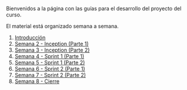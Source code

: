 Bienvenidos a la página con las guías para el desarrollo del proyecto del curso.

El material está organizado semana a semana.

1. [Introducción](https://avargas20.github.io/MISW-Procesos/introduccion)
2. [Semana 2 - Inception (Parte 1)](https://avargas20.github.io/MISW-Procesos/semanas/semana2/semana2)
3. [Semana 3 - Inception (Parte 2)](https://avargas20.github.io/MISW-Procesos/semanas/semana3/semana3)
4. [Semana 4 - Sprint 1 (Parte 1)](https://avargas20.github.io/MISW-Procesos/semanas/semana4/semana4)
5. [Semana 5 - Sprint 1 (Parte 2)](https://avargas20.github.io/MISW-Procesos/semanas/semana5/semana5)
6. [Semana 6 - Sprint 2 (Parte 1)](https://avargas20.github.io/MISW-Procesos/semanas/semana6/semana6)
7. [Semana 7 - Sprint 2 (Parte 2)](https://avargas20.github.io/MISW-Procesos/semanas/semana7/semana7)
8. [Semana 8 - Cierre](https://avargas20.github.io/MISW-Procesos/semanas/semana8/semana8)



